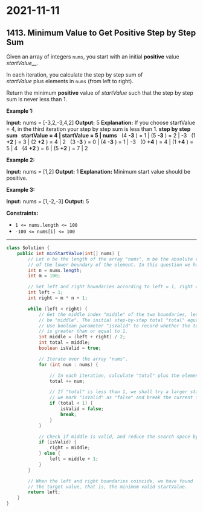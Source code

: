 # 2021-11-11

## 1413. Minimum Value to Get Positive Step by Step Sum

Given an array of integers `nums`, you start with an initial **positive** value _startValue\_\_._

In each iteration, you calculate the step by step sum of *startValue* plus elements in `nums` (from left to right).

Return the minimum **positive** value of *startValue* such that the step by step sum is never less than 1.

**Example 1:**

**Input:** nums = \[-3,2,-3,4,2\]
**Output:** 5
**Explanation:** If you choose startValue = 4, in the third iteration your step by step sum is less than 1.
**step by step sum
  startValue = 4 | startValue = 5 | nums**   (4 **-3** ) = 1 | (5 **-3** ) = 2 | -3
  (1 **+2** ) = 3 | (2 **+2** ) = 4 | 2
  (3 **-3** ) = 0 | (4 **-3** ) = 1 | -3
  (0 **+4** ) = 4 | (1 **+4** ) = 5 | 4
  (4 **+2** ) = 6 | (5 **+2** ) = 7 | 2

**Example 2:**

**Input:** nums = \[1,2\]
**Output:** 1
**Explanation:** Minimum start value should be positive.

**Example 3:**

**Input:** nums = \[1,-2,-3\]
**Output:** 5

**Constraints:**

- `1 <= nums.length <= 100`
- `-100 <= nums[i] <= 100`

---

```java
class Solution {
    public int minStartValue(int[] nums) {
        // Let n be the length of the array "nums", m be the absolute value
        // of the lower boundary of the element. In this question we have m = 100.
        int n = nums.length;
        int m = 100;

        // Set left and right boundaries according to left = 1, right = m * n + 1.
        int left = 1;
        int right = m * n + 1;

        while (left < right) {
            // Get the middle index "middle" of the two boundaries, let the start value
            // be "middle". The initial step-by-step total "total" equals to middle as well.
            // Use boolean parameter "isValid" to record whether the total
            // is greater than or equal to 1.
            int middle = (left + right) / 2;
            int total = middle;
            boolean isValid = true;

            // Iterate over the array "nums".
            for (int num : nums) {

                // In each iteration, calculate "total" plus the element "num" in the array.
                total += num;

                // If "total" is less than 1, we shall try a larger start value,
                // we mark "isValid" as "false" and break the current iteration.
                if (total < 1) {
                    isValid = false;
                    break;
                }
            }

            // Check if middle is valid, and reduce the search space by half.
            if (isValid) {
                right = middle;
            } else {
                left = middle + 1;
            }
        }

        // When the left and right boundaries coincide, we have found
        // the target value, that is, the minimum valid startValue.
        return left;
    }
}
```
